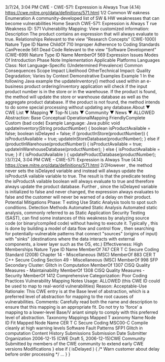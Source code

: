 3/7/24, 3:04 PM CWE - CWE-571: Expression is Always True (4.14)
https://cwe.mitre.org/data/deﬁnitions/571.html 1/2
Common W eakness Enumeration
A community-developed list of SW & HW weaknesses that can become
vulnerabilities
Home Search
CWE-571: Expression is Always T rue
Weakness ID: 571
Vulnerability Mapping: 
View customized information:
 Description
The product contains an expression that will always evaluate to true.
 Relationships
 Relevant to the view "Research Concepts" (CWE-1000)
Nature Type ID Name
ChildOf 710 Improper Adherence to Coding Standards
CanPrecede 561 Dead Code
 Relevant to the view "Software Development" (CWE-699)
Nature Type ID Name
MemberOf 569 Expression Issues
 Modes Of Introduction
Phase Note
Implementation
 Applicable Platforms
Languages
Class: Not Language-Specific (Undetermined Prevalence)
 Common Consequences
Scope Impact Likelihood
OtherTechnical Impact: Quality Degradation; Varies by Context
 Demonstrative Examples
Example 1
In the following Java example the updateInventory() method used within an e-business product ordering/inventory application will
check if the input product number is in the store or in the warehouse. If the product is found, the method will update the store or
warehouse database as well as the aggregate product database. If the product is not found, the method intends to do some special
processing without updating any database.About ▼ CWE List ▼ Mapping ▼ Top-N Lists ▼ Community ▼ News ▼
ALLOWED
Abstraction: Base
Conceptual OperationalMapping
FriendlyComplete Custom
(bad code) Example Language: Java 
public void updateInventory(String productNumber) {
boolean isProductAvailable = false;
boolean isDelayed = false;
if (productInStore(productNumber)) {
isProductAvailable = true;
updateInStoreDatabase(productNumber);
}
else if (productInWarehouse(productNumber)) {
isProductAvailable = true;
updateInWarehouseDatabase(productNumber);
}
else {
isProductAvailable = true;
}
if ( isProductAvailable ) {
updateProductDatabase(productNumber);
}3/7/24, 3:04 PM CWE - CWE-571: Expression is Always True (4.14)
https://cwe.mitre.org/data/deﬁnitions/571.html 2/2However , the method never sets the isDelayed variable and instead will always update the isProductA vailable variable to true. The
result is that the predicate testing the isProductA vailable boolean will always evaluate to true and therefore always update the product
database. Further , since the isDelayed variable is initialized to false and never changed, the expression always evaluates to false and
the customer will never be warned of a delay on their product.
 Potential Mitigations
Phase: T esting
Use Static Analysis tools to spot such conditions.
 Detection Methods
Automated Static Analysis
Automated static analysis, commonly referred to as Static Application Security Testing (SAST), can find some instances of this
weakness by analyzing source code (or binary/compiled code) without having to execute it. Typically , this is done by building a
model of data flow and control flow , then searching for potentially-vulnerable patterns that connect "sources" (origins of input)
with "sinks" (destinations where the data interacts with external components, a lower layer such as the OS, etc.)
Effectiveness: High
 Memberships
Nature Type ID Name
MemberOf 747 CER T C Secure Coding Standard (2008) Chapter 14 - Miscellaneous (MSC)
MemberOf 883 CER T C++ Secure Coding Section 49 - Miscellaneous (MSC)
MemberOf 998 SFP Secondary Cluster: Glitch in Computation
MemberOf 1307 CISQ Quality Measures - Maintainability
MemberOf 1308 CISQ Quality Measures - Security
MemberOf 1412 Comprehensive Categorization: Poor Coding Practices
 Vulnerability Mapping Notes
Usage: ALLOWED (this CWE ID could be used to map to real-world vulnerabilities)
Reason: Acceptable-Use
Rationale:
This CWE entry is at the Base level of abstraction, which is a preferred level of abstraction for mapping to the root causes of
vulnerabilities.
Comments:
Carefully read both the name and description to ensure that this mapping is an appropriate fit. Do not try to 'force' a mapping to a
lower-level Base/V ariant simply to comply with this preferred level of abstraction.
 Taxonomy Mappings
Mapped T axonomy Name Node ID Fit Mapped Node Name
CER T C Secure Coding MSC00-C Compile cleanly at high warning levels
Software Fault Patterns SFP1 Glitch in computation
 Content History
 Submissions
Submission Date Submitter Organization
2006-12-15
(CWE Draft 5, 2006-12-15)CWE Community
Submitted by members of the CWE community to extend early CWE versions
 Modifications
}
else if ( isDelayed ) {
/\* Warn customer about delay before order processing \*/
...
}
}